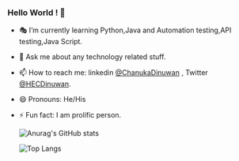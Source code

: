 ### Hello World ! 👋 


- 🎭 I’m currently learning Python,Java and Automation testing,API testing,Java Script.
- 💬 Ask me about any technology related stuff.
- 📫 How to reach me: linkedin [@ChanukaDinuwan](https://www.linkedin.com/in/chanuka-dinuwan-7190b516a/) , Twitter [@HECDinuwan](https://twitter.com/HECDinuwan).
- 😄 Pronouns: He/His
- ⚡ Fun fact: I am prolific person.


    ![Anurag's GitHub stats](https://github-readme-stats.vercel.app/api?username=CDinuwan&show_icons=true&theme=radical)
    
    ![Top Langs](https://github-readme-stats.vercel.app/api/top-langs/?username=CDinuwan&layout=compact)
